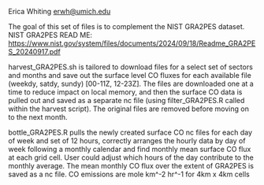 Erica Whiting
erwh@umich.edu

The goal of this set of files is to complement the NIST GRA2PES dataset. NIST GRA2PES READ ME: https://www.nist.gov/system/files/documents/2024/09/18/Readme_GRA2PES_20240917.pdf

harvest_GRA2PES.sh is tailored to download files for a select set of sectors and months and save out the surface level CO fluxes for each available file (weekdy, satdy, sundy) [00-11Z, 12-23Z]. The files are downloaded one at a time to reduce impact on local memory, and then the surface CO data is pulled out and saved as a separate nc file (using filter_GRA2PES.R called within the harvest script). The original files are removed before moving on to the next month.

bottle_GRA2PES.R pulls the newly created surface CO nc files for each day of week and set of 12 hours, correctly arranges the hourly data by day of week following a monthly calendar and find monthly mean surface CO flux at each grid cell. User could adjust which hours of the day contribute to the monthly average. The mean monthly CO flux over the extent of GRA2PES is saved as a nc file. CO emissions are mole km^-2 hr^-1 for 4km x 4km cells
